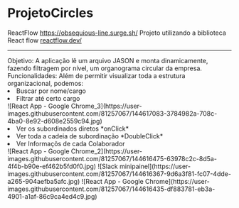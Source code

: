 # ProjetoCircles
ReactFlow <a href="https://obsequious-line.surge.sh/">https://obsequious-line.surge.sh/</a>
Projeto utilizando a biblioteca React flow <a href="https://reactflow.dev/">reactflow.dev/</a>
<hr/>
Objetivo: A aplicação lê um arquivo JASON e monta dinamicamente, fazendo filtragem por nível, um organograma circular da empresa.
Funcionalidades: Além de permitir visualizar toda a estrutura organizacional, podemos:
<li>Buscar por nome/cargo</li>
<li>Filtrar até certo cargo</li>![React App - Google Chrome_3](https://user-images.githubusercontent.com/81257067/144617083-3784982a-708c-4ba0-8e92-d608e2559c94.jpg)
<li>Ver os subordinados diretos *onClick*</li>
<li>Ver toda a cadeia de subordinação *DoubleClick*</li>
<li>Ver Informaçõs de cada Colaborador</li>
![React App - Google Chrome_2](https://user-images.githubusercontent.com/81257067/144616475-63978c2c-8d5a-4f4b-b90e-ef462b5fd0f0.jpg)
![Slack  minipainel](https://user-images.githubusercontent.com/81257067/144616367-9d6a3f81-fc07-4dde-a265-904aefba5afc.jpg)
![React App - Google Chrome](https://user-images.githubusercontent.com/81257067/144616435-df883781-eb3a-4901-a1af-86c9ca4ed4c9.jpg)

